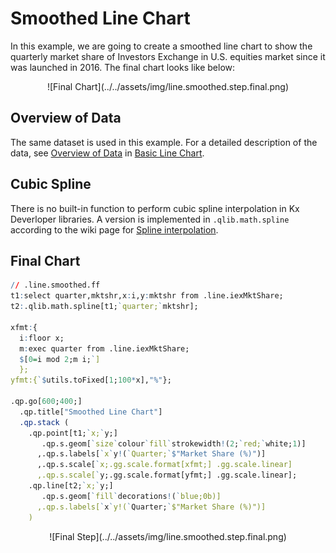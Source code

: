 # Smoothed Line Chart

In this example, we are going to create a smoothed line chart to show the quarterly market share of Investors Exchange in U.S. equities market since it was launched in 2016. The final chart looks like below:

<span style="display:block;text-align:center">
![Final Chart](../../assets/img/line.smoothed.step.final.png)
</span>

## Overview of Data
The same dataset is used in this example. For a detailed description of the data, see [Overview of Data](../basic/#overview-of-data) in [Basic Line Chart](../basic/).

## Cubic Spline
There is no built-in function to perform cubic spline interpolation in Kx Deverloper libraries. A version is implemented in ``.qlib.math.spline`` according to the wiki page for [Spline interpolation](https://en.wikipedia.org/wiki/Spline_interpolation).

## Final Chart

```q
// .line.smoothed.ff
t1:select quarter,mktshr,x:i,y:mktshr from .line.iexMktShare;
t2:.qlib.math.spline[t1;`quarter;`mktshr];

xfmt:{
  i:floor x;
  m:exec quarter from .line.iexMktShare;
  $[0=i mod 2;m i;`]
  };
yfmt:{`$utils.toFixed[1;100*x],"%"};

.qp.go[600;400;] 
  .qp.title["Smoothed Line Chart"]
  .qp.stack (
    .qp.point[t1;`x;`y;] 
       .qp.s.geom[`size`colour`fill`strokewidth!(2;`red;`white;1)]
      ,.qp.s.labels[`x`y!(`Quarter;`$"Market Share (%)")]
      ,.qp.s.scale[`x;.gg.scale.format[xfmt;] .gg.scale.linear]
      ,.qp.s.scale[`y;.gg.scale.format[yfmt;] .gg.scale.linear];
    .qp.line[t2;`x;`y;] 
       .qp.s.geom[`fill`decorations!(`blue;0b)]
      ,.qp.s.labels[`x`y!(`Quarter;`$"Market Share (%)")]
    )
```

<span style="display:block;text-align:center">
![Final Step](../../assets/img/line.smoothed.step.final.png)
</span>
